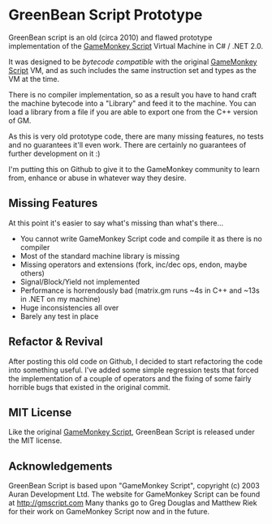 GreenBean Script Prototype
===

GreenBean script is an old (circa 2010) and flawed prototype implementation of the [GameMonkey Script] Virtual Machine in C# / .NET 2.0.

It was designed to be *bytecode compatible* with the original [GameMonkey Script] VM, and as such includes the same instruction set and types as the VM at the time.

There is no compiler implementation, so as a result you have to hand craft the machine bytecode into a "Library" and feed it to the machine. You can load a library from a file if you are able to export one from the C++ version of GM.

As this is very old prototype code, there are many missing features, no tests and no guarantees it'll even work. There are certainly no guarantees of further development on it :)

I'm putting this on Github to give it to the GameMonkey community to learn from, enhance or abuse in whatever way they desire.

## Missing Features ##
At this point it's easier to say what's missing than what's there...

- You cannot write GameMonkey Script code and compile it as there is no compiler
- Most of the standard machine library is missing
- Missing operators and extensions (fork, inc/dec ops, endon, maybe others)
- Signal/Block/Yield not implemented
- Performance is horrendously bad (matrix.gm runs ~4s in C++ and ~13s in .NET on my machine)
- Huge inconsistencies all over
- Barely any test in place

## Refactor & Revival ##


After posting this old code on Github, I decided to start refactoring the code into something useful. I've added some simple regression tests that forced the implementation of a couple of operators and the fixing of some fairly horrible bugs that existed in the original commit.



## MIT License ##

Like the original [GameMonkey Script], GreenBean Script is released under the MIT license.


## Acknowledgements ##

GreenBean Script is based upon "GameMonkey Script", copyright (c) 2003 Auran Development Ltd.
The website for GameMonkey Script can be found at http://gmscript.com
Many thanks go to Greg Douglas and Matthew Riek for their work on GameMonkey Script now and in the future.



[GameMonkey Script]:http://gmscript.com

